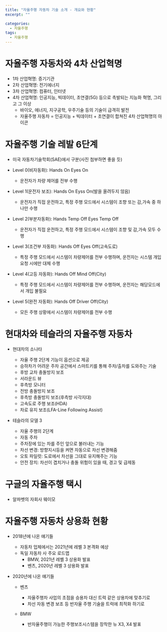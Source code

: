 ```yaml
---
title: "자율주행 자동차 기술 소개 - 개요와 현황"
excerpt: ""

categories:
  - 자율주행
tags:
  - 자율주행
---
```

# 자율주행 자동차와 4차 산업혁명
- 1차 산업혁명: 증기기관
- 2차 산업혁명: 전기에너지
- 3차 산업혁명: 컴퓨터, 인터넷
- 4차 산업혁명: 인공지능, 빅데이터, 초연결(5G) 등으로 촉발되는 지능화 혁명, 그리고 그 이상
  - 바이오, 에너지, 지구공학, 우주기술 등의 기술이 급격히 발전
  - 자율주행 자동차 = 인공지능 + 빅데이터 + 초연결이 합쳐진 4차 산업혁명의 아이콘

# 자율주행 기술 레발 6단계
- 미국 자동차기술학회(SAE)에서 구분(사진 첨부하면 좋을 듯)
- Level 0(비자동화): Hands On Eyes On
  - 운전자가 차량 제어를 전부 수행
  
- Level 1(운전자 보조): Hands On Eyss On(발을 올려두지 않음)
  - 운전자가 직접 운전하고, 특정 주행 모드에서 시스템이 조향 또는 감,가속 중 하나만 수행

- Level 2(부분자동화): Hands Temp Off Eyes Temp Off
  - 운전자가 직접 운전하고, 특정 주행 모드에서 시스템이 조향 및 감,가속 모두 수행
  
- Level 3(조건부 자동화): Hands Off Eyes Off(고속도로)
  - 특정 주행 모드에서 시스템이 차량제어를 전부 수행하며, 운전자는 시스템 개입 요청 시에만 대체 수행
  
- Level 4(고등 자동화): Hands Off Mind Off(City)
  - 특정 주행 모드에서 시스템이 차량제어를 전부 수행하며, 운전자는 해당모드에서 개입 불필요
  
- Level 5(완전 자동화): Hands Off Driver Off(City)
  - 모든 주행 상황에서 시스템이 차량제어를 전부 수행

# 현대차와 테슬라의 자율주행 자동차
- 현대차의 소나타
  - 자율 주행 2단계 기능이 옵션으로 제공
  - 승하차가 어려운 주차 공간에서 스마트키를 통해 주차/출차를 도와주는 기술
  - 후방 교차 충돌방지 보조
  - 서라운드 뷰
  - 후측방 모니터
  - 전방 충돌방지 보조
  - 후측방 충돌방지 보조(후측방 사각지대)
  - 고속도로 주행 보조(HDA)
  - 차로 유지 보조(LFA-Line Following Assist)
  
- 테슬라의 모델 3
  - 자율 주행의 2단계
  - 자동 주차
  - 주차장에 있는 차를 주인 앞으로 불러내는 기능
  - 차선 변경: 방향지시등을 켜면 자동으로 차선 변경해줌
  - 오토 파일럿: 도로에서 차선을 그대로 유지해주는 기능
  - 안전 장치: 차선이 겹치거나 충돌 위험이 있을 때, 경고 및 급제동

# 구글의 자율주행 택시
- 알파벳의 자회사 웨이모

# 자율주행 자동차 상용화 현황
- 2018년에 나온 얘기들
  - 자동차 업체에서는 2021년에 레벨 3 본격화 예상
  - 독일 자동차 사 주요 로드맵
    - BMW, 2021년 레벨 3 상용화 발표
    - 벤츠, 2020년 레벨 3 상용화 발표
  
- 2020년에 나온 얘기들
  - 벤츠
    - 자율주행차 사업의 초점을 승용차 대신 트럭 같은 상용차에 맞추기로
    - 차선 자동 변경 보조 등 반자율 주행 기술을 트럭에 최적화 하기로
  
  - BMW
    - 반자율주행이 가능한 주행보조시스템을 장착한 뉴 X3, X4 발표